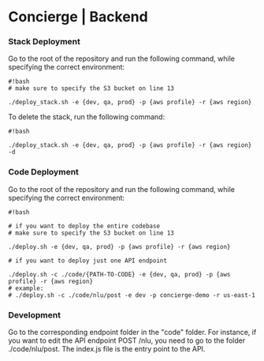# Concierge | Backend #

### Stack Deployment ###

Go to the root of the repository and run the following command, while specifying the correct environment:

```
#!bash
# make sure to specify the S3 bucket on line 13

./deploy_stack.sh -e {dev, qa, prod} -p {aws profile} -r {aws region}
```
To delete the stack, run the following command:

```
#!bash

./deploy_stack.sh -e {dev, qa, prod} -p {aws profile} -r {aws region} -d
```

### Code Deployment ###

Go to the root of the repository and run the following command, while specifying the correct environment:

```
#!bash

# if you want to deploy the entire codebase
# make sure to specify the S3 bucket on line 13

./deploy.sh -e {dev, qa, prod} -p {aws profile} -r {aws region}

# if you want to deploy just one API endpoint

./deploy.sh -c ./code/{PATH-TO-CODE} -e {dev, qa, prod} -p {aws profile} -r {aws region}
# example:
# ./deploy.sh -c ./code/nlu/post -e dev -p concierge-demo -r us-east-1
```

### Development ###

Go to the corresponding endpoint folder in the "code" folder. For instance, if you want to edit the API endpoint POST /nlu, you need to go to the folder ./code/nlu/post. The index.js file is the entry point to the API.
